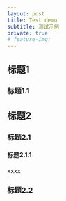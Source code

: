 ```yaml
---
layout: post
title: Test demo 
subtitle: 测试示例
private: true
# feature-img: 
---
```


## 标题1

### 标题1.1

## 标题2

### 标题2.1

#### 标题2.1.1

xxxx

### 标题2.2


